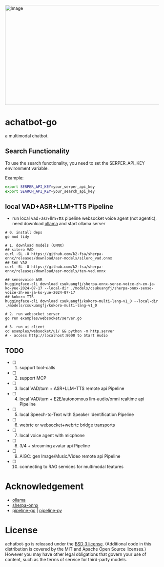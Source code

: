 <img width="1123" height="326" alt="Image" src="https://github.com/user-attachments/assets/e1b82973-1bf8-4490-a319-e74faf0e5f06"/>

# achatbot-go
a multimodal chatbot.

## Search Functionality
To use the search functionality, you need to set the SERPER_API_KEY environment variable.

Example:
```bash
export SERPER_API_KEY=your_serper_api_key
export SEARCH_API_KEY=your_search_api_key
```

## local VAD+ASR+LLM+TTS Pipeline
- run local vad+asr+llm+tts pipeline websocket voice agent (not agentic), need download [ollama](https://docs.ollama.com/quickstart) and start ollama server

```shell
# 0. install deps
go mod tidy

# 1. download models (ONNX)
## silero VAD
curl -SL -O https://github.com/k2-fsa/sherpa-onnx/releases/download/asr-models/silero_vad.onnx
## ten VAD
curl -SL -O https://github.com/k2-fsa/sherpa-onnx/releases/download/asr-models/ten-vad.onnx

## sensevoice ASR
huggingface-cli download csukuangfj/sherpa-onnx-sense-voice-zh-en-ja-ko-yue-2024-07-17 --local-dir ./models/csukuangfj/sherpa-onnx-sense-voice-zh-en-ja-ko-yue-2024-07-17
## kokoro TTS
huggingface-cli download csukuangfj/kokoro-multi-lang-v1_0 --local-dir ./models/csukuangfj/kokoro-multi-lang-v1_0

# 2. run websocket server
go run examples/websocket/server.go

# 3. run ui client
cd examples/websocket/ui/ && python -m http.server
# - access http://localhost:8000 to Start Audio
```

## TODO
- [ ] 1. support tool-calls
- [ ] 2. support MCP
- [ ] 3. local VAD/turn + ASR+LLM+TTS remote api Pipeline
- [ ] 4. local VAD/turn + E2E/autonomous llm-audio/omni realtime api Pipeline
- [ ] 5. local Speech-to-Text with Speaker Identification Pipeline
- [ ] 6. webrtc or websocket+webrtc bridge transports
- [ ] 7. local voice agent with micphone
- [ ] 8. 3/4 + streaming avatar api Pipeline
- [ ] 9. AIGC: gen Image/Music/Video remote api Pipeline
- [ ] 10. connecting to RAG services for multimodal features




# Acknowledgement
- [ollama](https://github.com/ollama/ollama)
- [sherpa-onnx](https://github.com/k2-fsa/sherpa-onnx)
- [pipeline-go](https://github.com/weedge/pipeline-go) | [pipeline-py](https://github.com/ai-bot-pro/pipeline-py)



# License
achatbot-go is released under the [BSD 3 license](LICENSE). (Additional code in this distribution is covered by the MIT and Apache Open Source
licenses.) However you may have other legal obligations that govern your use of content, such as the terms of service for third-party models.